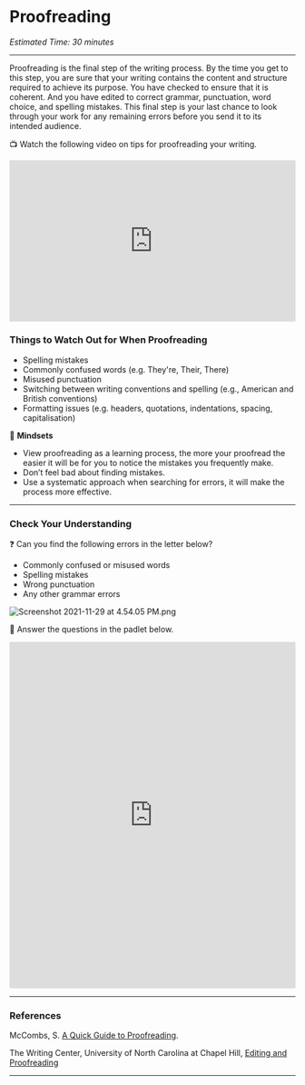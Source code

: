 # Proofreading

*Estimated Time: 30 minutes*

---

Proofreading is the final step of the writing process. By the time you get to this step, you are sure that your writing contains the content and structure required to achieve its purpose. You have checked to ensure that it is coherent. And you have edited to correct grammar, punctuation, word choice, and spelling mistakes. This final step is your last chance to look through your work for any remaining errors before you send it to its intended audience.

<aside>

📺 Watch the following video on tips for proofreading your writing.

</aside>

<div style="position: relative; padding-bottom: 56.25%; height: 0;"><iframe src="https://www.youtube.com/embed/sCWkeAhBoe8" title="YouTube video player" frameborder="0" allow="accelerometer; autoplay; clipboard-write; encrypted-media; gyroscope; picture-in-picture" allowfullscreen style="position: absolute; top: 0; left: 0; width: 100%; height: 100%;"></iframe></div>

### Things to Watch Out for When Proofreading

- Spelling mistakes
- Commonly confused words (e.g. They're, Their, There)
- Misused punctuation
- Switching between writing conventions and spelling (e.g., American and British conventions)
- Formatting issues (e.g. headers, quotations, indentations, spacing, capitalisation)

🧠 **Mindsets**

- View proofreading as a learning process, the more your proofread the easier it will be for you to notice the mistakes you frequently make.
- Don’t feel bad about finding mistakes.
- Use a systematic approach when searching for errors, it will make the process more effective.

---

### Check Your Understanding

<aside>

❓ Can you find the following errors in the letter below?

- Commonly confused or misused words
- Spelling mistakes
- Wrong punctuation
- Any other grammar errors

</aside>

![Screenshot 2021-11-29 at 4.54.05 PM.png](/communicating-for-success/revising-editing-proofreading/proofreading/screenshot-2021-11-29-at-4.54.05-pm.png)

<aside>

💬 Answer the questions in the padlet below.

</aside>

<div style="border:1px solid rgba(0,0,0,0.1);border-radius:2px;box-sizing:border-box;overflow:hidden;position:relative;width:100%;background:#F4F4F4"><iframe src="https://padlet.com/curriculumpad/jqg2umgu1bh51lxl" frameborder="0" allow="camera;microphone;geolocation" style="width:100%;height:608px;display:block;padding:0;margin:0"></iframe></div>

---

### References

McCombs, S. [A Quick Guide to Proofreading](https://www.scribbr.com/language-rules/what-is-proofreading/). 

The Writing Center, University of North Carolina at Chapel Hill, [Editing and Proofreading](https://writingcenter.unc.edu/tips-and-tools/editing-and-proofreading/)

---
